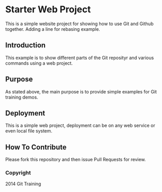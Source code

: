 # Starter Web Project

This is a simple website project for showing how to use Git and Github together. Adding a line for rebasing example.

## Introduction

This example is to show different parts of the Git reposityr and various commands using a web project.

## Purpose

As stated above, the main purpose is to provide simple examples for Git training demos.

## Deployment

This is a simple web project, deployment can be on any web service or even local file system.

## How To Contribute

Please fork this repository and then issue Pull Requests for review.

### Copyright 

2014 Git Training